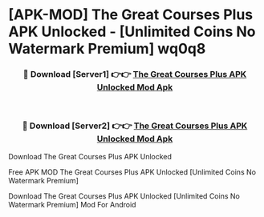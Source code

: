 # [APK-MOD] The Great Courses Plus APK Unlocked - [Unlimited Coins No Watermark Premium] wq0q8



<div align="center">
<h3>🔴 Download [Server1] 👉👉 <a href="https://momento.my/?title=The_Great_Courses_Plus_APK_Unlocked">The Great Courses Plus APK Unlocked Mod Apk</a></h3><br>

<h3>🔴 Download [Server2] 👉👉 <a href="https://momento.my/?title=The_Great_Courses_Plus_APK_Unlocked">The Great Courses Plus APK Unlocked Mod Apk</a></h3>
</div>



Download The Great Courses Plus APK Unlocked 

Free APK MOD The Great Courses Plus APK Unlocked [Unlimited Coins No Watermark Premium]

Download The Great Courses Plus APK Unlocked [Unlimited Coins No Watermark Premium] Mod For Android
